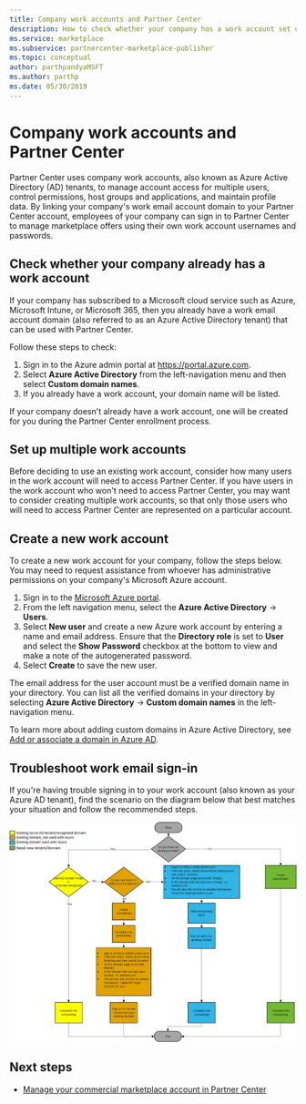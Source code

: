 ```yaml
---
title: Company work accounts and Partner Center 
description: How to check whether your company has a work account set up with Microsoft, create a new work account, or set up multiple work accounts to use with Partner Center. 
ms.service: marketplace 
ms.subservice: partnercenter-marketplace-publisher
ms.topic: conceptual
author: parthpandyaMSFT
ms.author: parthp
ms.date: 05/30/2019
---
```


# Company work accounts and Partner Center

Partner Center uses company work accounts, also known as Azure Active Directory (AD) tenants, to manage account access for multiple users, control permissions, host groups and applications, and maintain profile data. By linking your company's work email account domain to your Partner Center account, employees of your company can sign in to Partner Center to manage marketplace offers using their own work account usernames and passwords.

## Check whether your company already has a work account

If your company has subscribed to a Microsoft cloud service such as Azure, Microsoft Intune, or Microsoft 365, then you already have a work email account domain (also referred to as an Azure Active Directory tenant) that can be used with Partner Center.

Follow these steps to check:
1. Sign in to the Azure admin portal at https://portal.azure.com.
2. Select **Azure Active Directory** from the left-navigation menu and then select **Custom domain names**.
3. If you already have a work account, your domain name will be listed.

If your company doesn't already have a work account, one will be created for you during the Partner Center enrollment process.

## Set up multiple work accounts

Before deciding to use an existing work account, consider how many users in the work account will need to access Partner Center. If you have users in the work account who won't need to access Partner Center, you may want to consider creating multiple work accounts, so that only those users who will need to access Partner Center are represented on a particular account.

## Create a new work account

To create a new work account for your company, follow the steps below. You may need to request assistance from whoever has administrative permissions on your company's Microsoft Azure account.

1. Sign in to the [Microsoft Azure portal](https://portal.azure.com).
2. From the left navigation menu, select the **Azure Active Directory** -> **Users**.
3. Select **New user** and create a new Azure work account by entering a name and email address. Ensure that the **Directory role** is set to **User** and select the **Show Password** checkbox at the bottom to view and make a note of the autogenerated password.
4. Select **Create** to save the new user.

The email address for the user account must be a verified domain name in your directory. You can list all the verified domains in your directory by selecting **Azure Active Directory** -> **Custom domain names** in the left-navigation menu.

To learn more about adding custom domains in Azure Active Directory, see [Add or associate a domain in Azure AD](../active-directory/fundamentals/add-custom-domain.md).

## Troubleshoot work email sign-in

If you're having trouble signing in to your work account (also known as your Azure AD tenant), find the scenario on the diagram below that best matches your situation and follow the recommended steps.

![Diagram for troubleshooting work account sign-in](./media/manage-accounts/onboarding-aad-flow.png)

## Next steps

- [Manage your commercial marketplace account in Partner Center](./manage-account.md)